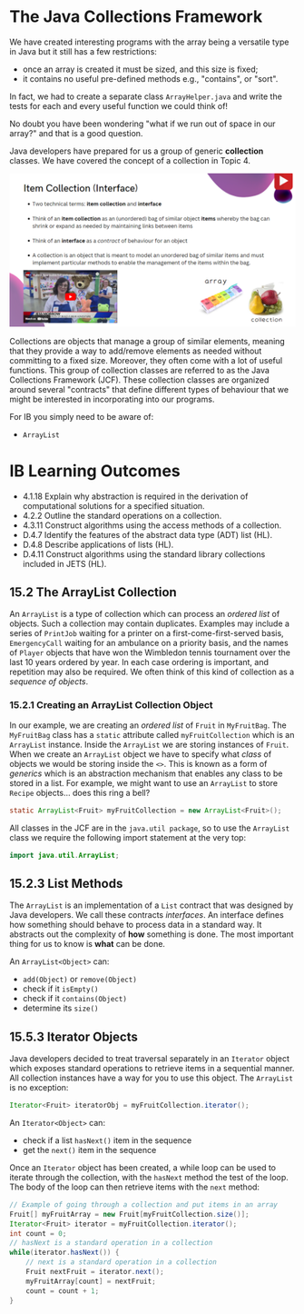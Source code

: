 # The Java Collections Framework

We have created interesting programs with the array being a versatile type in Java but it still has a few restrictions:
- once an array is created it must be sized, and this size is fixed;
- it contains no useful pre-defined methods e.g., "contains", or "sort".

In fact, we had to create a separate class `ArrayHelper.java` and write the tests for each and every useful function we could think of!

No doubt you have been wondering "what if we run out of space in our array?" and that is a good question.

Java developers have prepared for us a group of generic <b>collection</b> classes. We have covered the concept of a collection in Topic 4.

<img src="https://raw.githubusercontent.com/stedwardscollegemt/ib-cs-java-codeventure-2025/main/chapters/img/topic_4_slides_item_collection.png"/>

Collections are objects that manage a group of similar elements, meaning that they provide a way to add/remove elements as needed without committing to a fixed size. Moreover, they often come with a lot of useful functions. This group of collection classes are referred to as the Java Collections Framework (JCF). These collection classes are organized around several "contracts" that define different types of behaviour that we might be interested in incorporating into our programs.

For IB you simply need to be aware of:
- `ArrayList`

# IB Learning Outcomes

- 4.1.18 Explain why abstraction is required in the derivation of computational solutions for a specified situation.
- 4.2.2 Outline the standard operations on a collection.
- 4.3.11 Construct algorithms using the access methods of a collection.
- D.4.7 Identify the features of the abstract data type (ADT) list (HL).
- D.4.8 Describe applications of lists (HL).
- D.4.11 Construct algorithms using the standard library collections included in JETS (HL).

## 15.2 The ArrayList Collection

An `ArrayList` is a type of collection which can process an *ordered list* of objects. Such a collection may contain duplicates. Examples may include a series of `PrintJob` waiting for a printer on a first-come-first-served basis, `EmergencyCall` waiting for an ambulance on a priority basis, and the names of `Player` objects that have won the Wimbledon tennis tournament over the last 10 years ordered by year. In each case ordering is important, and repetition may also be required. We often think of this kind of collection as a *sequence of objects*.

### 15.2.1 Creating an ArrayList Collection Object

In our example, we are creating an *ordered list* of `Fruit` in `MyFruitBag`. The `MyFruitBag` class has a `static` attribute called `myFruitCollection` which is an `ArrayList` instance. Inside the `ArrayList` we are storing instances of `Fruit`. When we create an `ArrayList` object we have to specify what *class* of objects we would be storing inside the `<>`. This is known as a form of *generics* which is an abstraction mechanism that enables any class to be stored in a list. For example, we might want to use an `ArrayList` to store `Recipe` objects... does this ring a bell?

```java
static ArrayList<Fruit> myFruitCollection = new ArrayList<Fruit>();
```

All classes in the JCF are in the `java.util package`, so to use the `ArrayList` class we require the following import statement at the very top:

```java
import java.util.ArrayList; 
```

## 15.2.3 List Methods

The `ArrayList` is an implementation of a `List` contract that was designed by Java developers. We call these contracts *interfaces*. An interface defines how something should behave to process data in a standard way. It abstracts out the complexity of <b>how</b> something is done. The most important thing for us to know is <b>what</b> can be done.

An `ArrayList<Object>` can:
 
- `add(Object)` or `remove(Object)`
- check if it `isEmpty()`
- check if it `contains(Object)`
- determine its `size()`

## 15.5.3 Iterator Objects

Java developers decided to treat traversal separately in an `Iterator` object which exposes standard operations to retrieve items in a sequential manner. All collection instances have a way for you to use this object. The `ArrayList` is no exception:

```java
Iterator<Fruit> iteratorObj = myFruitCollection.iterator();
```

An `Iterator<Object>` can:
- check if a list `hasNext()` item in the sequence
- get the `next()` item in the sequence

Once an `Iterator` object has been created, a while loop can be used to iterate through the collection, with the `hasNext` method the test of the loop. The body of the loop can then retrieve items with the `next` method:

```java
// Example of going through a collection and put items in an array
Fruit[] myFruitArray = new Fruit[myFruitCollection.size()];
Iterator<Fruit> iterator = myFruitCollection.iterator();
int count = 0;
// hasNext is a standard operation in a collection
while(iterator.hasNext()) {
    // next is a standard operation in a collection
    Fruit nextFruit = iterator.next();
    myFruitArray[count] = nextFruit;
    count = count + 1;
}
```





